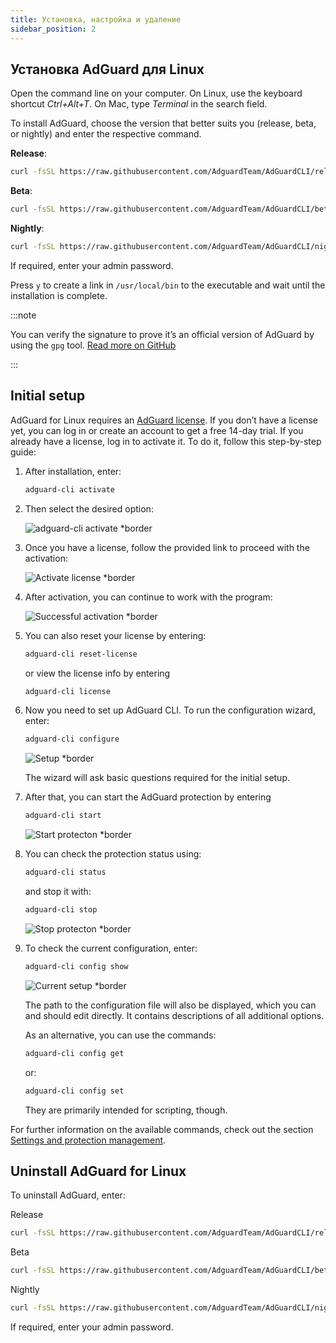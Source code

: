 ```yaml
---
title: Установка, настройка и удаление
sidebar_position: 2
---
```


## Установка AdGuard для Linux

Open the command line on your computer. On Linux, use the keyboard shortcut _Ctrl+Alt+T_. On Mac, type _Terminal_ in the search field.

To install AdGuard, choose the version that better suits you (release, beta, or nightly) and enter the respective command.

**Release**:

```sh
curl -fsSL https://raw.githubusercontent.com/AdguardTeam/AdGuardCLI/release/install.sh | sh -s -- -v
```

**Beta**:

```sh
curl -fsSL https://raw.githubusercontent.com/AdguardTeam/AdGuardCLI/beta/install.sh | sh -s -- -v
```

**Nightly**:

```sh
curl -fsSL https://raw.githubusercontent.com/AdguardTeam/AdGuardCLI/nightly/install.sh | sh -s -- -v
```

If required, enter your admin password.

Press `y` to create a link in `/usr/local/bin` to the executable and wait until the installation is complete.

:::note

You can verify the signature to prove it’s an official version of AdGuard by using the `gpg` tool. [Read more on GitHub](https://github.com/AdguardTeam/AdGuardCLI?tab=readme-ov-file#verify-releases)

:::

## Initial setup

AdGuard for Linux requires an [AdGuard license](https://adguard.com/license.html). If you don’t have a license yet, you can log in or create an account to get a free 14-day trial. If you already have a license, log in to activate it. To do it, follow this step-by-step guide:

1. After installation, enter:

    ```sh
    adguard-cli activate
    ```

2. Then select the desired option:

    ![adguard-cli activate \*border](https://cdn.adtidy.org/content/Kb/ad_blocker/linux/activation1.png)

3. Once you have a license, follow the provided link to proceed with the activation:

    ![Activate license \*border](https://cdn.adtidy.org/content/Kb/ad_blocker/linux/activation2.png)

4. After activation, you can continue to work with the program:

    ![Successful activation \*border](https://cdn.adtidy.org/content/Kb/ad_blocker/linux/activation3.png)

5. You can also reset your license by entering:

    ```sh
    adguard-cli reset-license
    ```

    or  view the license info by entering

    ```sh
    adguard-cli license
    ```

6. Now you need to set up AdGuard CLI. To run the configuration wizard, enter:

    ```sh
    adguard-cli configure
    ```

    ![Setup \*border](https://cdn.adtidy.org/content/Kb/ad_blocker/linux/activation4.png)

    The wizard will ask basic questions required for the initial setup.

7. After that, you can start the AdGuard protection by entering

    ```sh
    adguard-cli start
    ```

    ![Start protecton \*border](https://cdn.adtidy.org/content/Kb/ad_blocker/linux/activation5.png)

8. You can check the protection status using:

    ```sh
    adguard-cli status
    ```

    and stop it with:

    ```sh
    adguard-cli stop
    ```

    ![Stop protecton \*border](https://cdn.adtidy.org/content/Kb/ad_blocker/linux/activation6.png)

9. To check the current configuration, enter:

    ```sh
    adguard-cli config show
    ```

    ![Current setup \*border](https://cdn.adtidy.org/content/Kb/ad_blocker/linux/activation7.png)

    The path to the configuration file will also be displayed, which you can and should edit directly. It contains descriptions of all additional options.

    As an alternative, you can use the commands:

    ```sh
    adguard-cli config get
    ```

    or:

    ```sh
    adguard-cli config set
    ```

    They are primarily intended for scripting, though.

For further information on the available commands, check out the section [Settings and protection management](https://adguard.com/kb/adguard-for-linux/settings/).

## Uninstall AdGuard for Linux

To uninstall AdGuard, enter:

Release

```sh
curl -fsSL https://raw.githubusercontent.com/AdguardTeam/AdGuardCLI/release/install.sh | sh -s -- -v -u
```

Beta

```sh
curl -fsSL https://raw.githubusercontent.com/AdguardTeam/AdGuardCLI/beta/install.sh | sh -s -- -v -u
```

Nightly

```sh
curl -fsSL https://raw.githubusercontent.com/AdguardTeam/AdGuardCLI/nightly/install.sh | sh -s -- -v -u
```

If required, enter your admin password.
